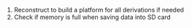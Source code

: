 1. Reconstruct to build a platform for all derivations if needed
2. Check if memory is full when saving data into SD card
